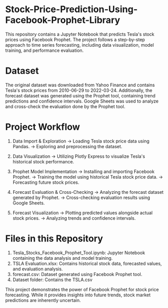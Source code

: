 # Stock-Price-Prediction-Using-Facebook-Prophet-Library

This repository contains a Jupyter Notebook that predicts Tesla's stock prices using Facebook Prophet. The project follows a step-by-step approach to time series forecasting, including data visualization, model training, and performance evaluation.


# Dataset
The original dataset was downloaded from Yahoo Finance and contains Tesla's stock prices from 2010-06-29 to 2022-03-24.
Additionally, the forecast dataset was generated using the Prophet tool, containing trend predictions and confidence intervals. Google Sheets was used to analyze and cross-check the evaluation done by the Prophet tool.


# Project Workflow
1. Data Import & Exploration
   -> Loading Tesla stock price data using Pandas.
   -> Exploring and preprocessing the dataset.
   
2. Data Visualization
   -> Utilizing Plotly Express to visualize Tesla's historical stock performance.

3. Prophet Model Implementation
   -> Installing and importing Facebook Prophet.
   -> Training the model using historical Tesla stock price data.
   -> Forecasting future stock prices.

4. Forecast Evaluation & Cross-Checking
   -> Analyzing the forecast dataset generated by Prophet.
   -> Cross-checking evaluation results using Google Sheets.

5. Forecast Visualization
   -> Plotting predicted values alongside actual stock prices.
   -> Analyzing trends and confidence intervals.


# Files in this Repository
1. Tesla_Stocks_Facebook_Prophet_Tool.ipynb: Jupyter Notebook containing the data analysis and model training.
2. TSLA Evaluation.xlsx: Contains historical stock data, forecasted values, and evaluation analysis.
3. forecast.csv: Dataset generated using Facebook Prophet tool.
4. Dataset folder: Contains the TSLA.csv 


This project demonstrates the power of Facebook Prophet for stock price forecasting. While it provides insights into future trends, stock market predictions are inherently uncertain. 
